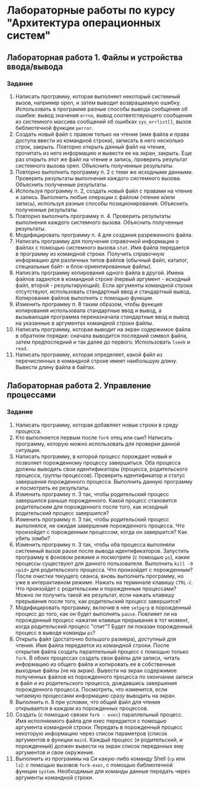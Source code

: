 # Лабораторные работы по курсу "Архитектура операционных систем"

## Лабораторная работа 1. Файлы и устройства ввода/вывода
### Задание
1. Написать программу, которая выполняет некоторый системный вызов, например open, и затем выводит возвращаемую ошибку. Использовать в программе разные способы вывода сообщения об ошибке: вывод значения ```errno```, вывод соответствующего сообщения из системного массива сообщений об ошибках ```sys_errlist[]```, вызов библиотечной функции ```perror```.
2. Создать новый файл с правом только на чтение (имя файла и права доступа ввести из командной строки), записать в него несколько строк, закрыть. Повторно открыть данный файл на чтение, прочитать из него информацию и вывести ее на экран, закрыть. Еще раз открыть этот же файл на чтение и запись, проверить результат системного вызова open. Объяснить полученные результаты.
3. Повторно выполнить программу п. 2 с теми же исходными данными. Проверить результаты выполнения каждого системного вызова. Объяснить полученные результаты.
4. Используя программу п. 2, создать новый файл с правами на чтение и запись. Выполнить любые операции с файлом (чтение и/или запись), используя разные способы позиционирования. Объяснить полученные результаты.
5. Повторно выполнить программу п. 4. Проверить результаты выполнения каждого системного вызова. Объяснить полученные результаты.
6. Модифицировать программу п. 4 для создания разреженного файла.
7. Написать программу для получения справочной информации о файлах с помощью системного вызова ```stat```. Имя файла передается в программу из командной строки. Получить справочную информацию для различных типов файлов (обычный файл, каталог, специальные байт- и блок-ориентированные файлы).
8. Написать программу копирования одного файла в другой. Имена файлов задаются в командной строке (первый аргумент - исходный файл, второй - результирующий). Если аргументы командной строки отсутствуют, использовать стандартный ввод и стандартный вывод. Копирование файлов выполнить с помощью функции.
9. Изменить программу п. 8 таким образом, чтобы функция копирования
использовала стандартные ввод и вывод, а вызывающая программа переназначала стандартные ввод и вывод на указанные в аргументах командной строки файлы.
10. Написать программу, которая выводит на экран содержимое файла в обратном порядке: сначала выводится последний символ файла, затем предпоследний и так далее до первого. Использовать ```lseek``` и ```read```.
11. Написать программу, которая определяет, какой файл из перечисленных в командной строке имеет наибольшую длину. Вывести длину файла в байтах.

## Лабораторная работа 2. Управление процессами
### Задание
1. Написать программу, которая добавляет новые строки в среду процесса.
2. Кто выполняется первым после ```fork``` отец или сын? Написать программу, которую можно использовать для проверки данной ситуации.
3. Написать программу, в которой процесс порождает новый и позволяет порожденному процессу завершиться. Оба процесса должны выводить свои идентификаторы (процесса, родительского процесса, группы процессов). Проверить идентификатор и статус завершения порожденного процесса. Выполнить данную программу и посмотреть ее результаты.
4. Изменить программу п. 3 так, чтобы родительский процесс завершился раньше порожденного. Какой процесс становится родительским для порожденного после того, как исходный родительский процесс завершился?
5. Изменить программу п. 3 так, чтобы родительский процесс выполнялся, не ожидая завершения порожденного процесса. Что произойдет с порожденным процессом, когда он завершится? Как убить зомби?
6. Изменить программу п. 3 так, чтобы оба процесса выполняли системный вызов pause после вывода идентификаторов. Запустить программу в фоновом режиме и посмотрите (с помощью ```ps```), какие процессы существуют для данного пользователя. Выполнить ```kill -9 <pid>``` для родительского процесса. Что произойдет с порожденным? После очистки текущего сеанса, вновь выполнить программу, но уже в интерактивном режиме. Нажать на терминале клавишу ```CTRL-C```. Что произойдет с родительским и порожденным процессами? Можно ли получить такой же результат, если нажать клавишу прерывания после того, как родительский процесс завершится?
7. Модифицировать программу, включив в нее ```setpgrp``` в порожденный процесс до того, как он будет выполнять ```pause```. Повлияет ли на порожденный процесс нажатие клавиши прерывания в тот момент, когда родительский процесс "спит"? Будет ли показан порожденный процесс в выводе команды ```ps```?
8. Открыть файл (достаточно большого размера), доступный для чтения. Имя файла передается из командной строки. После открытия файла создать параллельный процесс с помощью только ```fork```. В обоих процессах создать свои файлы для записи, читать информацию из общего файла и копировать ее в собственные выходные файлы (не на экран). Вывести на экран содержимое полученных файлов из порожденного процесса по окончании записи в файл и из родительского процесса, дождавшись завершения порожденного процесса. Посмотреть, что изменится, если читаемую процессами информацию сразу выводить на экран.
9. Выполнить п. 8 при условии, что общий файл для чтения открывается в каждом из порожденных процессов.
10. Создать (с помощью связки ```fork - exec```) параллельный процесс. Имя исполняемого файла для exec передается с помощью аргумента командной строки. Передать в порожденный процесс некоторую информацию через список параметров (список аргументов в функции ```main```). Каждый процесс (и родительский, и порожденный) должен вывести на экран список переданных ему аргументов и свое окружение.
11. Выполнить из программы на Си какую-либо команду Shell (```cp``` или ```ls```): с помощью вызовов ```fork-exec```, с помощью библиотечной функции ```system```. Необходимые для команды данные передать через аргументы командной строки.
